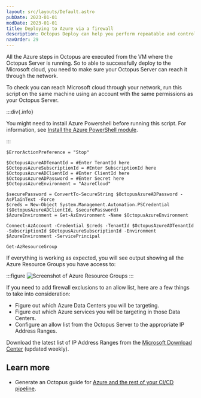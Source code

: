 ```yaml
---
layout: src/layouts/Default.astro
pubDate: 2023-01-01
modDate: 2023-01-01
title: Deploying to Azure via a firewall
description: Octopus Deploy can help you perform repeatable and controlled deployments of your applications into Azure.
navOrder: 29
---
```


All the Azure steps in Octopus are executed from the VM where the Octopus Server is running. So to able to successfully deploy to the Microsoft cloud, you need to make sure your Octopus Server can reach it through the network.

To check you can reach Microsoft cloud through your network, run this script on the same machine using an account with the same permissions as your Octopus Server.

:::div{.info}


You might need to install Azure Powershell before running this script. For information, see [Install the Azure PowerShell module](https://docs.microsoft.com/en-us/powershell/azure/install-az-ps?view=azps-2.5.0).

:::


```
$ErrorActionPreference = "Stop"

$OctopusAzureADTenantId = #Enter TenantId here
$OctopusAzureSubscriptionId = #Enter SubscriptionId here
$OctopusAzureADClientId = #Enter ClientId here
$OctopusAzureADPassword = #Enter Secret here
$OctopusAzureEnvironment = "AzureCloud"

$securePassword = ConvertTo-SecureString $OctopusAzureADPassword -AsPlainText -Force
$creds = New-Object System.Management.Automation.PSCredential ($OctopusAzureADClientId, $securePassword)
$AzureEnvironment = Get-AzEnvironment -Name $OctopusAzureEnvironment

Connect-AzAccount -Credential $creds -TenantId $OctopusAzureADTenantId -SubscriptionId $OctopusAzureSubscriptionId -Environment $AzureEnvironment -ServicePrincipal

Get-AzResourceGroup
```

If everything is working as expected, you will see output showing all the Azure Resource Groups you have access to:

:::figure
![Screenshot of Azure Resource Groups](/docs/img/deployments/azure/deploying-to-azure-via-a-firewall/image.png)
:::

If you need to add firewall exclusions to an allow list, here are a few things to take into consideration:

- Figure out which Azure Data Centers you will be targeting.
- Figure out which Azure services you will be targeting in those Data Centers.
- Configure an allow list from the Octopus Server to the appropriate IP Address Ranges.

Download the latest list of IP Address Ranges from the [Microsoft Download Center](https://www.microsoft.com/download/details.aspx?id=56519) (updated weekly).

## Learn more

- Generate an Octopus guide for [Azure and the rest of your CI/CD pipeline](https://octopus.com/docs/guides?destination=Azure%20websites).
